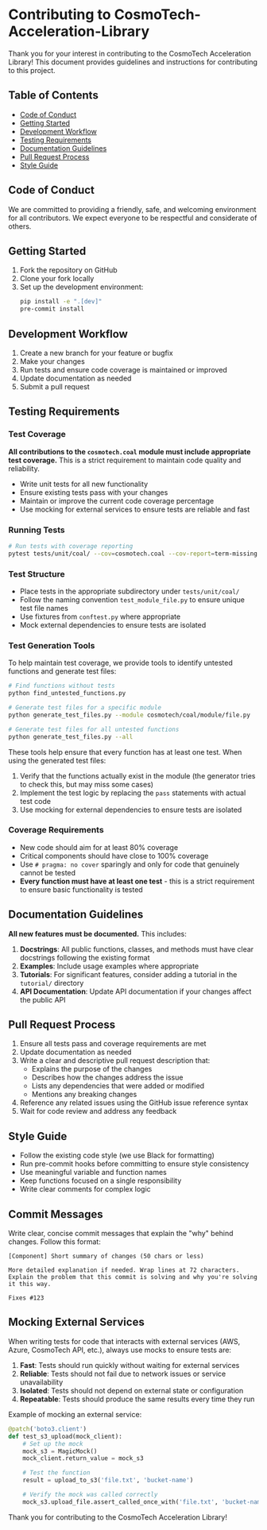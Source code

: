 # Contributing to CosmoTech-Acceleration-Library

Thank you for your interest in contributing to the CosmoTech Acceleration Library! This document provides guidelines and instructions for contributing to this project.

## Table of Contents

- [Code of Conduct](#code-of-conduct)
- [Getting Started](#getting-started)
- [Development Workflow](#development-workflow)
- [Testing Requirements](#testing-requirements)
- [Documentation Guidelines](#documentation-guidelines)
- [Pull Request Process](#pull-request-process)
- [Style Guide](#style-guide)

## Code of Conduct

We are committed to providing a friendly, safe, and welcoming environment for all contributors. We expect everyone to be respectful and considerate of others.

## Getting Started

1. Fork the repository on GitHub
2. Clone your fork locally
3. Set up the development environment:
   ```bash
   pip install -e ".[dev]"
   pre-commit install
   ```

## Development Workflow

1. Create a new branch for your feature or bugfix
2. Make your changes
3. Run tests and ensure code coverage is maintained or improved
4. Update documentation as needed
5. Submit a pull request

## Testing Requirements

### Test Coverage

**All contributions to the `cosmotech.coal` module must include appropriate test coverage.** This is a strict requirement to maintain code quality and reliability.

- Write unit tests for all new functionality
- Ensure existing tests pass with your changes
- Maintain or improve the current code coverage percentage
- Use mocking for external services to ensure tests are reliable and fast

### Running Tests

```bash
# Run tests with coverage reporting
pytest tests/unit/coal/ --cov=cosmotech.coal --cov-report=term-missing --cov-report=html
```

### Test Structure

- Place tests in the appropriate subdirectory under `tests/unit/coal/`
- Follow the naming convention `test_module_file.py` to ensure unique test file names
- Use fixtures from `conftest.py` where appropriate
- Mock external dependencies to ensure tests are isolated

### Test Generation Tools

To help maintain test coverage, we provide tools to identify untested functions and generate test files:

```bash
# Find functions without tests
python find_untested_functions.py

# Generate test files for a specific module
python generate_test_files.py --module cosmotech/coal/module/file.py

# Generate test files for all untested functions
python generate_test_files.py --all
```

These tools help ensure that every function has at least one test. When using the generated test files:

1. Verify that the functions actually exist in the module (the generator tries to check this, but may miss some cases)
2. Implement the test logic by replacing the `pass` statements with actual test code
3. Use mocking for external dependencies to ensure tests are isolated

### Coverage Requirements

- New code should aim for at least 80% coverage
- Critical components should have close to 100% coverage
- Use `# pragma: no cover` sparingly and only for code that genuinely cannot be tested
- **Every function must have at least one test** - this is a strict requirement to ensure basic functionality is tested

## Documentation Guidelines

**All new features must be documented.** This includes:

1. **Docstrings**: All public functions, classes, and methods must have clear docstrings following the existing format
2. **Examples**: Include usage examples where appropriate
3. **Tutorials**: For significant features, consider adding a tutorial in the `tutorial/` directory
4. **API Documentation**: Update API documentation if your changes affect the public API

## Pull Request Process

1. Ensure all tests pass and coverage requirements are met
2. Update documentation as needed
3. Write a clear and descriptive pull request description that:
   - Explains the purpose of the changes
   - Describes how the changes address the issue
   - Lists any dependencies that were added or modified
   - Mentions any breaking changes
4. Reference any related issues using the GitHub issue reference syntax
5. Wait for code review and address any feedback

## Style Guide

- Follow the existing code style (we use Black for formatting)
- Run pre-commit hooks before committing to ensure style consistency
- Use meaningful variable and function names
- Keep functions focused on a single responsibility
- Write clear comments for complex logic

## Commit Messages

Write clear, concise commit messages that explain the "why" behind changes. Follow this format:

```
[Component] Short summary of changes (50 chars or less)

More detailed explanation if needed. Wrap lines at 72 characters.
Explain the problem that this commit is solving and why you're solving
it this way.

Fixes #123
```

## Mocking External Services

When writing tests for code that interacts with external services (AWS, Azure, CosmoTech API, etc.), always use mocks to ensure tests are:

1. **Fast**: Tests should run quickly without waiting for external services
2. **Reliable**: Tests should not fail due to network issues or service unavailability
3. **Isolated**: Tests should not depend on external state or configuration
4. **Repeatable**: Tests should produce the same results every time they run

Example of mocking an external service:

```python
@patch('boto3.client')
def test_s3_upload(mock_client):
    # Set up the mock
    mock_s3 = MagicMock()
    mock_client.return_value = mock_s3

    # Test the function
    result = upload_to_s3('file.txt', 'bucket-name')

    # Verify the mock was called correctly
    mock_s3.upload_file.assert_called_once_with('file.txt', 'bucket-name', 'file.txt')
```

Thank you for contributing to the CosmoTech Acceleration Library!
